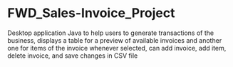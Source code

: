 # FWD_Sales-Invoice_Project
Desktop application Java to help users to generate transactions of the business, displays a table for a preview of available invoices and another one for items of the invoice whenever selected, can add invoice, add item, delete invoice, and save changes in CSV file
